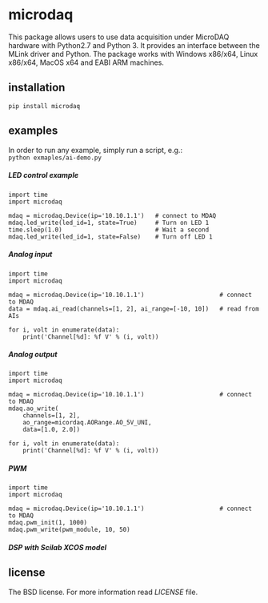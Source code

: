 # microdaq

This package allows users to use data acquisition under MicroDAQ hardware 
with Python2.7 and Python 3. It provides an interface between the MLink driver 
and Python. The package works with Windows x86/x64, Linux x86/x64, MacOS x64 
and EABI ARM machines.

## installation

`pip install microdaq`

## examples
In order to run any example, simply run a script, e.g.:\
`python exmaples/ai-demo.py`

##### LED control example

    import time
    import microdaq

    mdaq = microdaq.Device(ip='10.10.1.1')   # connect to MDAQ
    mdaq.led_write(led_id=1, state=True)     # Turn on LED 1
    time.sleep(1.0)                          # Wait a second
    mdaq.led_write(led_id=1, state=False)    # Turn off LED 1

##### Analog input 

    import time
    import microdaq

    mdaq = microdaq.Device(ip='10.10.1.1')                     # connect to MDAQ
    data = mdaq.ai_read(channels=[1, 2], ai_range=[-10, 10])   # read from AIs
    
    for i, volt in enumerate(data):
        print('Channel[%d]: %f V' % (i, volt))

##### Analog output

    import time
    import microdaq

    mdaq = microdaq.Device(ip='10.10.1.1')                     # connect to MDAQ
    mdaq.ao_write(
        channels=[1, 2], 
        ao_range=micordaq.AORange.AO_5V_UNI, 
        data=[1.0, 2.0])  
    
    for i, volt in enumerate(data):
        print('Channel[%d]: %f V' % (i, volt))
        
##### PWM

    import time
    import microdaq

    mdaq = microdaq.Device(ip='10.10.1.1')                     # connect to MDAQ
    mdaq.pwm_init(1, 1000)
    mdaq.pwm_write(pwm_module, 10, 50)
    
##### DSP with Scilab XCOS model 
    
## license

The BSD license. For more information read _LICENSE_ file.  

